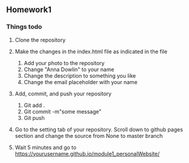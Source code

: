 ## Homework1 

### Things todo

1. Clone the repository 

2. Make the changes in the index.html file as indicated in the file
   1. Add your photo to the repository
   2. Change "Anna Dowlin" to your name 
   3. Change the description to something you like
   4. Change the email placeholder with your name

3. Add, commit, and push your repository
   1. Git add .
   2. Git commit -m"some message"
   3. Git push 

4. Go to the setting tab of your repository. Scroll down to github pages section and change the source from None to master branch

5. Wait 5 minutes and go to  https://yourusername.github.io/module1_personalWebsite/ 

